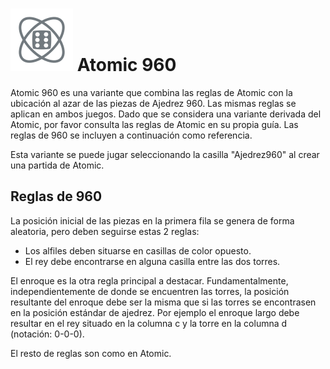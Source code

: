 # ![Atomic960](https://github.com/gbtami/pychess-variants/blob/master/static/icons/Atomic960.svg) Atomic 960

Atomic 960 es una variante que combina las reglas de Atomic con la ubicación al azar de las piezas de Ajedrez 960. Las mismas reglas se aplican en ambos juegos. Dado que se considera una variante derivada del Atomic, por favor consulta las reglas de Atomic en su propia guía. Las reglas de 960 se incluyen a continuación como referencia.

Esta variante se puede jugar seleccionando la casilla "Ajedrez960" al crear una partida de Atomic.

## Reglas de 960

La posición inicial de las piezas en la primera fila se genera de forma aleatoria, pero deben seguirse estas 2 reglas:

* Los alfiles deben situarse en casillas de color opuesto.
* El rey debe encontrarse en alguna casilla entre las dos torres.

El enroque es la otra regla principal a destacar. Fundamentalmente, independientemente de donde se encuentren las torres, la posición resultante del enroque debe ser la misma que si las torres se encontrasen en la posición estándar de ajedrez. Por ejemplo el enroque largo debe resultar en el rey situado en la columna c y la torre en la columna d (notación: 0-0-0).

El resto de reglas son como en Atomic.
